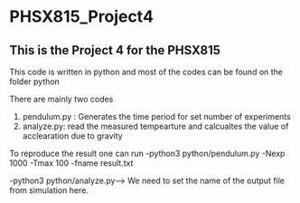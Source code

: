 # PHSX815_Project4

## This is the Project 4 for the PHSX815
This code is written in python and most of the codes can be found on the folder python

There are mainly two codes


<ol>
<li> pendulum.py : Generates the time period for set number of experiments</li>
<li> analyze.py: read the measured tempearture and calcualtes the value of acclearation due to gravity </li>
</ol>
To reproduce the result one can run
-python3 python/pendulum.py -Nexp 1000 -Tmax 100 -fname result.txt

-python3 python/analyze.py--> We need to set the name of the output file from simulation here. 
